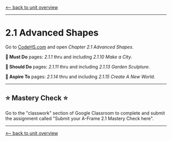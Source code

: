 
[<-- back to unit overview](README.md)

---

# 2.1 Advanced Shapes


Go to [CodeHS.com](https://www.codehs.com) and open _Chapter 2.1 Advanced Shapes_.

__🍎 Must Do__ pages: _2.1.1_ thru and including _2.1.10 Make a City_.

__🥳 Should Do__ pages: _2.1.11_ thru and including _2.1.13 Garden Sculpture_.

__🤯 Aspire To__ pages: _2.1.14_ thru and including _2.1.15 Create A New World_.


---

## ⭐ Mastery Check ⭐
Go to the "classwork" section of Google Classroom to complete and submit the assignment called "Submit your A-Frame 2.1 Mastery Check here".

---
[<-- back to unit overview](README.md)
